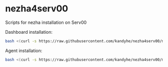 # nezha4serv00
 Scripts for nezha installation on Serv00

Dashboard installation:
```bash
bash <(curl -s https://raw.githubusercontent.com/kandyhe/nezha4serv00/main/install-dashboard.sh)
```

Agent installation:
```bash
bash <(curl -s https://raw.githubusercontent.com/kandyhe/nezha4serv00/main/install-agent.sh)
```
